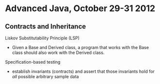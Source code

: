 Advanced Java, October 29-31 2012
=================================

Contracts and Inheritance
-------------------------

Liskov Substitutability Principle (LSP)
  - Given a Base and Derived class, a program that works with the Base class should also work with the Derived class.

Specification-based testing
  - establish invariants (contracts) and assert that those invariants hold for *all* possible arbitrary sample data